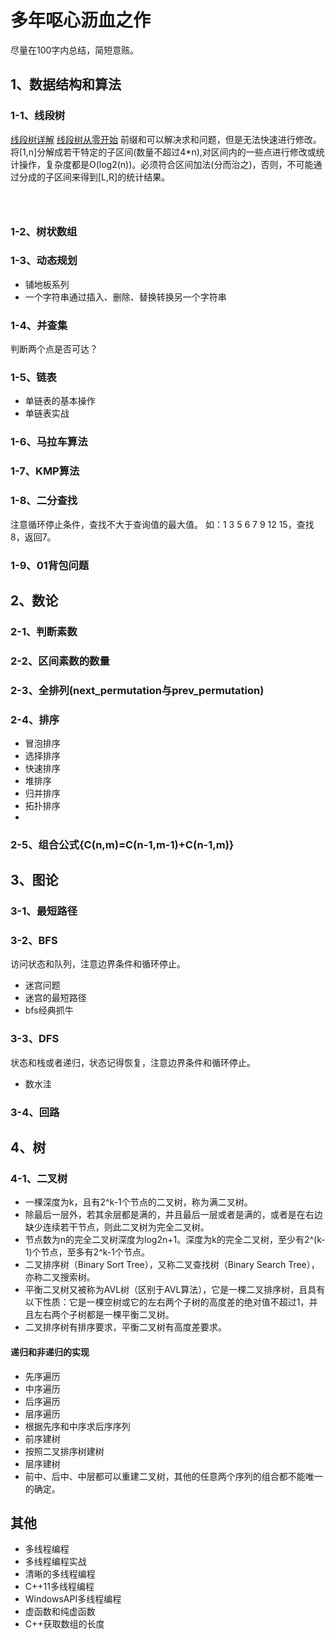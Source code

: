 # 多年呕心沥血之作
尽量在100字内总结，简短意赅。

## 1、数据结构和算法
### 1-1、线段树
[线段树详解](http://blog.csdn.net/yitongjun/article/details/53193724)
[线段树从零开始](http://blog.csdn.net/zearot/article/details/52280189)
前缀和可以解决求和问题，但是无法快速进行修改。
将[1,n]分解成若干特定的子区间(数量不超过4*n),对区间内的一些点进行修改或统计操作，复杂度都是O(log2(n))。必须符合区间加法(分而治之)，否则，不可能通过分成的子区间来得到[L,R]的统计结果。 


```



```

### 1-2、树状数组

### 1-3、动态规划
- 铺地板系列
- 一个字符串通过插入、删除、替换转换另一个字符串

### 1-4、并查集
判断两个点是否可达？

### 1-5、链表
- 单链表的基本操作
- 单链表实战

### 1-6、马拉车算法

### 1-7、KMP算法

### 1-8、二分查找
注意循环停止条件，查找不大于查询值的最大值。
如：1 3 5 6 7 9 12 15，查找8，返回7。

### 1-9、01背包问题

## 2、数论
### 2-1、判断素数
### 2-2、区间素数的数量
### 2-3、全排列(next_permutation与prev_permutation)
### 2-4、排序
- 冒泡排序
- 选择排序
- 快速排序
- 堆排序
- 归并排序
- 拓扑排序
- 

### 2-5、组合公式{C(n,m)=C(n-1,m-1)+C(n-1,m)}

## 3、图论
### 3-1、最短路径
### 3-2、BFS
访问状态和队列，注意边界条件和循环停止。
- 迷宫问题
- 迷宫的最短路径
- bfs经典抓牛

### 3-3、DFS
状态和栈或者递归，状态记得恢复，注意边界条件和循环停止。
- 数水洼

### 3-4、回路

## 4、树
### 4-1、二叉树
- 一棵深度为k，且有2^k-1个节点的二叉树，称为满二叉树。
- 除最后一层外，若其余层都是满的，并且最后一层或者是满的，或者是在右边缺少连续若干节点，则此二叉树为完全二叉树。
- 节点数为n的完全二叉树深度为log2n+1。深度为k的完全二叉树，至少有2^(k-1)个节点，至多有2^k-1个节点。
- 二叉排序树（Binary Sort Tree），又称二叉查找树（Binary Search Tree），亦称二叉搜索树。
- 平衡二叉树又被称为AVL树（区别于AVL算法），它是一棵二叉排序树，且具有以下性质：它是一棵空树或它的左右两个子树的高度差的绝对值不超过1，并且左右两个子树都是一棵平衡二叉树。
- 二叉排序树有排序要求，平衡二叉树有高度差要求。

#### 递归和非递归的实现
- 先序遍历
- 中序遍历
- 后序遍历
- 层序遍历
- 根据先序和中序求后序序列
- 前序建树
- 按照二叉排序树建树
- 层序建树
- 前中、后中、中层都可以重建二叉树，其他的任意两个序列的组合都不能唯一的确定。

## 其他
- 多线程编程
- 多线程编程实战
- 清晰的多线程编程
- C++11多线程编程
- WindowsAPI多线程编程
- 虚函数和纯虚函数
- C++获取数组的长度




